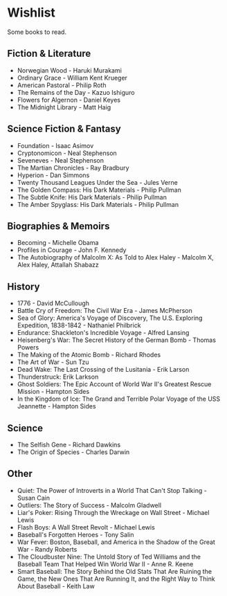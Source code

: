 # Wishlist

Some books to read.

## Fiction & Literature
* Norwegian Wood - Haruki Murakami
* Ordinary Grace - William Kent Krueger
* American Pastoral - Philip Roth
* The Remains of the Day - Kazuo Ishiguro
* Flowers for Algernon - Daniel Keyes
* The Midnight Library - Matt Haig

## Science Fiction & Fantasy
* Foundation - Isaac Asimov
* Cryptonomicon - Neal Stephenson
* Seveneves - Neal Stephenson
* The Martian Chronicles - Ray Bradbury
* Hyperion - Dan Simmons
* Twenty Thousand Leagues Under the Sea - Jules Verne
* The Golden Compass: His Dark Materials - Philip Pullman
* The Subtle Knife: His Dark Materials - Philip Pullman
* The Amber Spyglass: His Dark Materials - Philip Pullman

## Biographies & Memoirs
* Becoming - Michelle Obama
* Profiles in Courage - John F. Kennedy
* The Autobiography of Malcolm X: As Told to Alex Haley - Malcolm X, Alex Haley, Attallah Shabazz

## History
* 1776 - David McCullough
* Battle Cry of Freedom: The Civil War Era - James McPherson
* Sea of Glory: America's Voyage of Discovery, The U.S. Exploring Expedition, 1838-1842 - Nathaniel Philbrick
* Endurance: Shackleton's Incredible Voyage - Alfred Lansing
* Heisenberg's War: The Secret History of the German Bomb - Thomas Powers
* The Making of the Atomic Bomb - Richard Rhodes
* The Art of War - Sun Tzu
* Dead Wake: The Last Crossing of the Lusitania - Erik Larson
* Thunderstruck: Erik Larkson
* Ghost Soldiers: The Epic Account of World War II's Greatest Rescue Mission - Hampton Sides
* In the Kingdom of Ice: The Grand and Terrible Polar Voyage of the USS Jeannette - Hampton Sides

## Science
* The Selfish Gene - Richard Dawkins
* The Origin of Species - Charles Darwin

## Other
* Quiet: The Power of Introverts in a World That Can't Stop Talking - Susan Cain
* Outliers: The Story of Success - Malcolm Gladwell
* Liar's Poker: Rising Through the Wreckage on Wall Street - Michael Lewis
* Flash Boys: A Wall Street Revolt - Michael Lewis
* Baseball's Forgotten Heroes - Tony Salin
* War Fever: Boston, Baseball, and America in the Shadow of the Great War - Randy Roberts
* The Cloudbuster Nine: The Untold Story of Ted Williams and the Baseball Team That Helped Win World War II - Anne R. Keene
* Smart Baseball: The Story Behind the Old Stats That Are Ruining the Game, the New Ones That Are Running It, and the Right Way to Think About Baseball - Keith Law